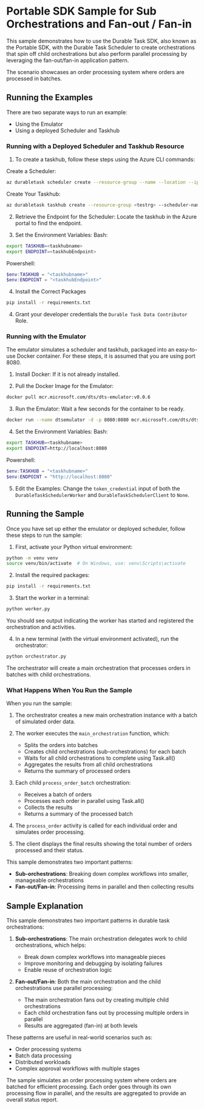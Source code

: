 # Portable SDK Sample for Sub Orchestrations and Fan-out / Fan-in

This sample demonstrates how to use the Durable Task SDK, also known as the Portable SDK, with the Durable Task Scheduler to create orchestrations that spin off child orchestrations but also perform parallel processing by leveraging the fan-out/fan-in application pattern.

The scenario showcases an order processing system where orders are processed in batches. 

## Running the Examples
There are two separate ways to run an example:

- Using the Emulator
- Using a deployed Scheduler and Taskhub

### Running with a Deployed Scheduler and Taskhub Resource
1. To create a taskhub, follow these steps using the Azure CLI commands:

Create a Scheduler:
```bash
az durabletask scheduler create --resource-group --name --location --ip-allowlist "[0.0.0.0/0]" --sku-capacity 1 --sku-name "Dedicated" --tags "{'myattribute':'myvalue'}"
```

Create Your Taskhub:
```bash
az durabletask taskhub create --resource-group <testrg> --scheduler-name <testscheduler> --name <testtaskhub>
```

2. Retrieve the Endpoint for the Scheduler: Locate the taskhub in the Azure portal to find the endpoint.

3. Set the Environment Variables:
Bash:
```bash
export TASKHUB=<taskhubname>
export ENDPOINT=<taskhubEndpoint>
```
Powershell:
```powershell
$env:TASKHUB = "<taskhubname>"
$env:ENDPOINT = "<taskhubEndpoint>"
```

4. Install the Correct Packages
```bash
pip install -r requirements.txt
```

4. Grant your developer credentials the `Durable Task Data Contributor` Role.

### Running with the Emulator
The emulator simulates a scheduler and taskhub, packaged into an easy-to-use Docker container. For these steps, it is assumed that you are using port 8080.

1. Install Docker: If it is not already installed.

2. Pull the Docker Image for the Emulator:
```bash
docker pull mcr.microsoft.com/dts/dts-emulator:v0.0.6
```

3. Run the Emulator: Wait a few seconds for the container to be ready.
```bash
docker run --name dtsemulator -d -p 8080:8080 mcr.microsoft.com/dts/dts-emulator:v0.0.6
```

4. Set the Environment Variables:
Bash:
```bash
export TASKHUB=<taskhubname>
export ENDPOINT=http://localhost:8080
```
Powershell:
```powershell
$env:TASKHUB = "<taskhubname>"
$env:ENDPOINT = "http://localhost:8080"
```

5. Edit the Examples: Change the `token_credential` input of both the `DurableTaskSchedulerWorker` and `DurableTaskSchedulerClient` to `None`.

## Running the Sample

Once you have set up either the emulator or deployed scheduler, follow these steps to run the sample:

1. First, activate your Python virtual environment:
```bash
python -m venv venv
source venv/bin/activate  # On Windows, use: venv\Scripts\activate
```

2. Install the required packages:
```bash
pip install -r requirements.txt
```

3. Start the worker in a terminal:
```bash
python worker.py
```
You should see output indicating the worker has started and registered the orchestration and activities.

4. In a new terminal (with the virtual environment activated), run the orchestrator:
```bash
python orchestrator.py
```

The orchestrator will create a main orchestration that processes orders in batches with child orchestrations.

### What Happens When You Run the Sample

When you run the sample:

1. The orchestrator creates a new main orchestration instance with a batch of simulated order data.

2. The worker executes the `main_orchestration` function, which:
   - Splits the orders into batches
   - Creates child orchestrations (sub-orchestrations) for each batch
   - Waits for all child orchestrations to complete using Task.all()
   - Aggregates the results from all child orchestrations
   - Returns the summary of processed orders

3. Each child `process_order_batch` orchestration:
   - Receives a batch of orders
   - Processes each order in parallel using Task.all()
   - Collects the results
   - Returns a summary of the processed batch

4. The `process_order` activity is called for each individual order and simulates order processing.

5. The client displays the final results showing the total number of orders processed and their status.

This sample demonstrates two important patterns:
- **Sub-orchestrations**: Breaking down complex workflows into smaller, manageable orchestrations
- **Fan-out/Fan-in**: Processing items in parallel and then collecting results

## Sample Explanation

This sample demonstrates two important patterns in durable task orchestrations:

1. **Sub-orchestrations**: The main orchestration delegates work to child orchestrations, which helps:
   - Break down complex workflows into manageable pieces
   - Improve monitoring and debugging by isolating failures
   - Enable reuse of orchestration logic

2. **Fan-out/Fan-in**: Both the main orchestration and the child orchestrations use parallel processing:
   - The main orchestration fans out by creating multiple child orchestrations
   - Each child orchestration fans out by processing multiple orders in parallel
   - Results are aggregated (fan-in) at both levels

These patterns are useful in real-world scenarios such as:
- Order processing systems
- Batch data processing
- Distributed workloads
- Complex approval workflows with multiple stages

The sample simulates an order processing system where orders are batched for efficient processing. Each order goes through its own processing flow in parallel, and the results are aggregated to provide an overall status report.
